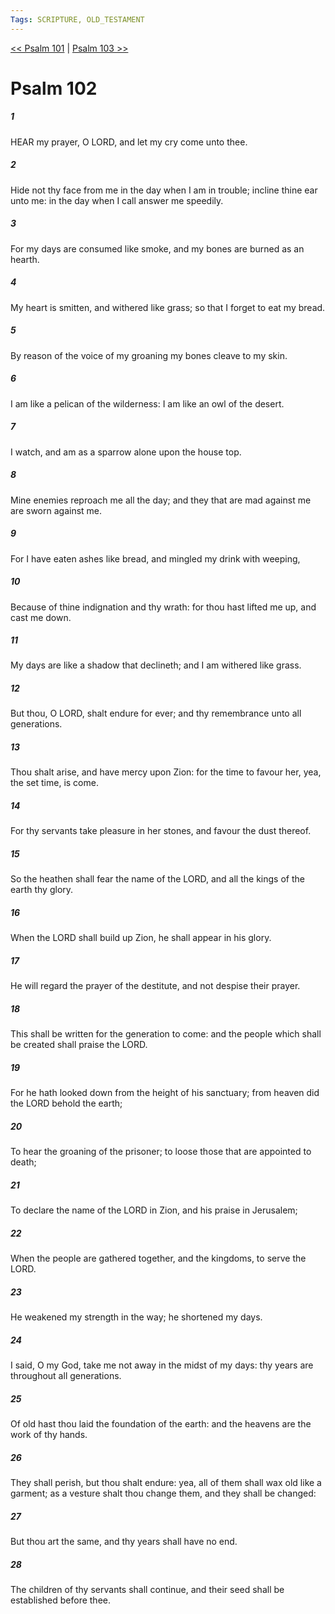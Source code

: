 ```yaml
---
Tags: SCRIPTURE, OLD_TESTAMENT
---
```


[<< Psalm 101](OLD_TESTAMENT/19_Psalms/Psalm_101.md) | [Psalm 103 >>](OLD_TESTAMENT/19_Psalms/Psalm_103.md)

# Psalm 102

##### 1

HEAR my prayer, O LORD, and let my cry come unto thee.

##### 2

Hide not thy face from me in the day when I am in trouble; incline thine ear unto me: in the day when I call answer me speedily.

##### 3

For my days are consumed like smoke, and my bones are burned as an hearth.

##### 4

My heart is smitten, and withered like grass; so that I forget to eat my bread.

##### 5

By reason of the voice of my groaning my bones cleave to my skin.

##### 6

I am like a pelican of the wilderness: I am like an owl of the desert.

##### 7

I watch, and am as a sparrow alone upon the house top.

##### 8

Mine enemies reproach me all the day; and they that are mad against me are sworn against me.

##### 9

For I have eaten ashes like bread, and mingled my drink with weeping,

##### 10

Because of thine indignation and thy wrath: for thou hast lifted me up, and cast me down.

##### 11

My days are like a shadow that declineth; and I am withered like grass.

##### 12

But thou, O LORD, shalt endure for ever; and thy remembrance unto all generations.

##### 13

Thou shalt arise, and have mercy upon Zion: for the time to favour her, yea, the set time, is come.

##### 14

For thy servants take pleasure in her stones, and favour the dust thereof.

##### 15

So the heathen shall fear the name of the LORD, and all the kings of the earth thy glory.

##### 16

When the LORD shall build up Zion, he shall appear in his glory.

##### 17

He will regard the prayer of the destitute, and not despise their prayer.

##### 18

This shall be written for the generation to come: and the people which shall be created shall praise the LORD.

##### 19

For he hath looked down from the height of his sanctuary; from heaven did the LORD behold the earth;

##### 20

To hear the groaning of the prisoner; to loose those that are appointed to death;

##### 21

To declare the name of the LORD in Zion, and his praise in Jerusalem;

##### 22

When the people are gathered together, and the kingdoms, to serve the LORD.

##### 23

He weakened my strength in the way; he shortened my days.

##### 24

I said, O my God, take me not away in the midst of my days: thy years are throughout all generations.

##### 25

Of old hast thou laid the foundation of the earth: and the heavens are the work of thy hands.

##### 26

They shall perish, but thou shalt endure: yea, all of them shall wax old like a garment; as a vesture shalt thou change them, and they shall be changed:

##### 27

But thou art the same, and thy years shall have no end.

##### 28

The children of thy servants shall continue, and their seed shall be established before thee.
